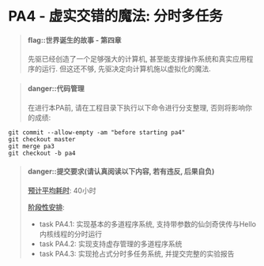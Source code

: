 
# PA4 - 虚实交错的魔法: 分时多任务

> #### flag::世界诞生的故事 - 第四章
> 先驱已经创造了一个足够强大的计算机, 甚至能支撑操作系统和真实应用程序的运行.
> 但这还不够, 先驱决定向计算机施以虚拟化的魔法.

<!-- -->
> #### danger::代码管理
> 在进行本PA前, 请在工程目录下执行以下命令进行分支整理, 否则将影响你的成绩:
```
git commit --allow-empty -am "before starting pa4"
git checkout master
git merge pa3
git checkout -b pa4
```

<!-- -->
> #### danger::提交要求(请认真阅读以下内容, 若有违反, 后果自负)
> **<u>预计平均耗时</u>**: 40小时
>
> **<u>阶段性安排</u>**:
> * task PA4.1: 实现基本的多道程序系统, 支持带参数的仙剑奇侠传与Hello内核线程的分时运行
> * task PA4.2: 实现支持虚存管理的多道程序系统
> * task PA4.3: 实现抢占式分时多任务系统, 并提交完整的实验报告
